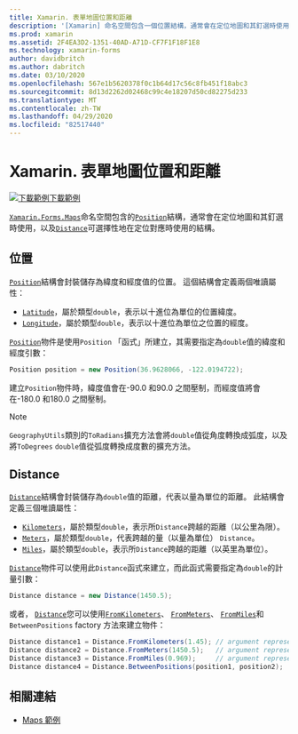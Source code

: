 ```yaml
---
title: Xamarin. 表單地圖位置和距離
description: '[Xamarin] 命名空間包含一個位置結構，通常會在定位地圖和其釘選時使用，以及在定位地圖時選擇性使用的距離結構。'
ms.prod: xamarin
ms.assetid: 2F4EA3D2-1351-40AD-A71D-CF7F1F18F1E8
ms.technology: xamarin-forms
author: davidbritch
ms.author: dabritch
ms.date: 03/10/2020
ms.openlocfilehash: 567e1b5620378f0c1b64d17c56c8fb451f18abc3
ms.sourcegitcommit: 8d13d2262d02468c99c4e18207d50cd82275d233
ms.translationtype: MT
ms.contentlocale: zh-TW
ms.lasthandoff: 04/29/2020
ms.locfileid: "82517440"
---
```

# <a name="xamarinforms-map-position-and-distance"></a>Xamarin. 表單地圖位置和距離

[![下載範例](~/media/shared/download.png)下載範例](https://docs.microsoft.com/samples/xamarin/xamarin-forms-samples/workingwithmaps)

[`Xamarin.Forms.Maps`](xref:Xamarin.Forms.Maps)命名空間包含的[`Position`](xref:Xamarin.Forms.Maps.Position)結構，通常會在定位地圖和其釘選時使用，以及[`Distance`](xref:Xamarin.Forms.Maps.Distance)可選擇性地在定位對應時使用的結構。

## <a name="position"></a>位置

[`Position`](xref:Xamarin.Forms.Maps.Position)結構會封裝儲存為緯度和經度值的位置。 這個結構會定義兩個唯讀屬性：

- [`Latitude`](xref:Xamarin.Forms.Maps.Position.Latitude)，屬於類型`double`，表示以十進位為單位的位置緯度。
- [`Longitude`](xref:Xamarin.Forms.Maps.Position.Longitude)，屬於類型`double`，表示以十進位為單位之位置的經度。

[`Position`](xref:Xamarin.Forms.Maps.Position)物件是使用`Position` 「函式」所建立，其需要指定為`double`值的緯度和經度引數：

```csharp
Position position = new Position(36.9628066, -122.0194722);
```

建立`Position`物件時，緯度值會在-90.0 和90.0 之間壓制，而經度值將會在-180.0 和180.0 之間壓制。

> [!NOTE]
> `GeographyUtils`類別的`ToRadians`擴充方法會將`double`值從角度轉換成弧度，以及將`ToDegrees` `double`值從弧度轉換成度數的擴充方法。

## <a name="distance"></a>Distance

[`Distance`](xref:Xamarin.Forms.Maps.Distance)結構會封裝儲存為`double`值的距離，代表以量為單位的距離。 此結構會定義三個唯讀屬性：

- [`Kilometers`](xref:Xamarin.Forms.Maps.Distance.Kilometers)，屬於類型`double`，表示所`Distance`跨越的距離（以公里為限）。
- [`Meters`](xref:Xamarin.Forms.Maps.Distance.Meters)，屬於類型`double`，代表跨越的量（以量為單位） `Distance`。
- [`Miles`](xref:Xamarin.Forms.Maps.Distance.Miles)，屬於類型`double`，表示所`Distance`跨越的距離（以英里為單位）。

[`Distance`](xref:Xamarin.Forms.Maps.Distance)物件可以使用此`Distance`函式來建立，而此函式需要指定為`double`的計量引數：

```csharp
Distance distance = new Distance(1450.5);
```

或者， [`Distance`](xref:Xamarin.Forms.Maps.Distance)您可以使用[`FromKilometers`](xref:Xamarin.Forms.Maps.Distance.FromKilometers*)、 [`FromMeters`](xref:Xamarin.Forms.Maps.Distance.FromMeters*)、 [`FromMiles`](xref:Xamarin.Forms.Maps.Distance.FromMiles*)和`BetweenPositions` factory 方法來建立物件：

```csharp
Distance distance1 = Distance.FromKilometers(1.45); // argument represents the number of kilometers
Distance distance2 = Distance.FromMeters(1450.5);   // argument represents the number of meters
Distance distance3 = Distance.FromMiles(0.969);     // argument represents the number of miles
Distance distance4 = Distance.BetweenPositions(position1, position2);
```

## <a name="related-links"></a>相關連結

- [Maps 範例](https://docs.microsoft.com/samples/xamarin/xamarin-forms-samples/workingwithmaps)

